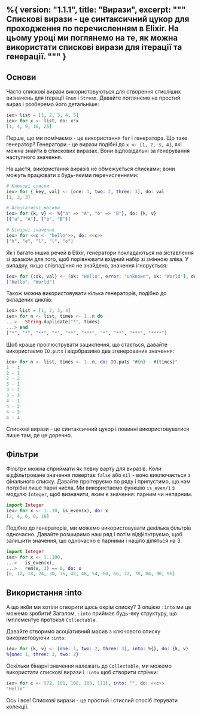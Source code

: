 %{
  version: "1.1.1",
  title: "Вирази",
  excerpt: """
  Спискові вирази - це синтаксичний цукор для проходження по перечисленням в Elixir.
  На цьому уроці ми поглянемо на те, як можна використати спискові вирази для ітерації та генерації.
  """
}
---

## Основи

Часто спискові вирази використовуються для створення стисліших визначень для ітерації `Enum` і `Stream`.
Давайте поглянемо на простий вираз і розберемо його детальніше:

```elixir
iex> list = [1, 2, 3, 4, 5]
iex> for x <- list, do: x*x
[1, 4, 9, 16, 25]
```

Перше, що ми помічаємо - це використання `for` і генератора.
Що таке генератор?
Генератори - це вирази подібні до `x <- [1, 2, 3, 4]`, які можна знайти в спискових виразах.
Вони відповідальні за генерування наступного значення.

На щастя, використання виразів не обмежується списками; вони можуть працювати з будь-якими перечисленнями:

```elixir
# Ключові списки
iex> for {_key, val} <- [one: 1, two: 2, three: 3], do: val
[1, 2, 3]

# Асоціативні масиви
iex> for {k, v} <- %{"a" => "A", "b" => "B"}, do: {k, v}
[{"a", "A"}, {"b", "B"}]

# Бінарні значення
iex> for <<c <- "hello">>, do: <<c>>
["h", "e", "l", "l", "o"]
```

Як і багато інших речей в Elixir, генератори покладаються на зіставлення зі зразком для того, щоб порівнювати вхідний набір зі змінною зліва.
У випадку, якщо співпадіння не знайдено, значення ігнорується:

```elixir
iex> for {:ok, val} <- [ok: "Hello", error: "Unknown", ok: "World"], do: val
["Hello", "World"]
```

Також можна використовувати кілька генераторів, подібно до вкладених циклів:

```elixir
iex> list = [1, 2, 3, 4]
iex> for n <- list, times <- 1..n do
...>   String.duplicate("*", times)
...> end
["*", "*", "**", "*", "**", "***", "*", "**", "***", "****"]
```

Щоб краще проілюструвати зациклення, що стається, давайте використаємо `IO.puts` і відобразимо два згенерованих значення:

```elixir
iex> for n <- list, times <- 1..n, do: IO.puts "#{n} - #{times}"
1 - 1
2 - 1
2 - 2
3 - 1
3 - 2
3 - 3
4 - 1
4 - 2
4 - 3
4 - 4
```

Спискові вирази - це синтаксичний цукор і повинні використовуватися лише там, де це доречно.

## Фільтри

Фільтри можна сприймати як певну варту для виразів.
Коли відфільтроване значення повертає `false` або `nil` - воно виключається з фінального списку.
Давайте проітеруємо по ряду і припустимо, що нам потрібні лише парні числа.
Ми використаємо функцію `is_even/1` з модулю `Integer`, щоб визначити, яким є значення: парним чи непарним.

```elixir
import Integer
iex> for x <- 1..10, is_even(x), do: x
[2, 4, 6, 8, 10]
```

Подібно до генераторів, ми можемо використовувати декілька фільтрів одночасно.
Давайте розширимо наш ряд і потім відфільтруємо, щоб залишити значення, що одночасно є парними і націло діляться на 3.

```elixir
import Integer
iex> for x <- 1..100,
...>   is_even(x),
...>   rem(x, 3) == 0, do: x
[6, 12, 18, 24, 30, 36, 42, 48, 54, 60, 66, 72, 78, 84, 90, 96]
```

## Використання :into

А що якби ми хотіли створити щось окрім списку?
З опцією `:into` ми це можемо зробити!
Загалом, `:into` приймає будь-яку структуру, що імплементує протокол `Collectable`.

Давайте створимо асоціативний масив з ключового списку використовуючи `:into`:

```elixir
iex> for {k, v} <- [one: 1, two: 2, three: 3], into: %{}, do: {k, v}
%{one: 1, three: 3, two: 2}
```

Оскільки бінарні значення належать до `Collectable`, ми можемо використати спискові вирази і `:into` щоб створити стрічки:

```elixir
iex> for c <- [72, 101, 108, 108, 111], into: "", do: <<c>>
"Hello"
```

Ось і все!
Спискові вирази - це простий і стислий спосіб ітерувати колекції.
